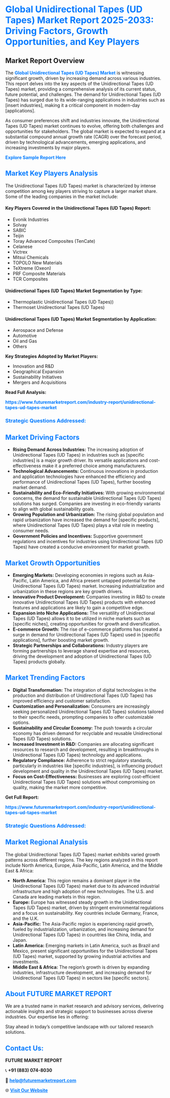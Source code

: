 <h1 style="color: #007BFF;">Global Unidirectional Tapes (UD Tapes) Market Report 2025-2033: Driving Factors, Growth Opportunities, and Key Players</h1>

<section id="overview">
<h2>Market Report Overview</h2>
<p>The <a href="https://www.futuremarketreport.com/industry-report/unidirectional-tapes-ud-tapes-market" style="color: #007BFF; text-decoration: none;"><strong>Global Unidirectional Tapes (UD Tapes) Market</strong></a> is witnessing significant growth, driven by increasing demand across various industries. This report delves into the key aspects of the Unidirectional Tapes (UD Tapes) market, providing a comprehensive analysis of its current status, future potential, and challenges. The demand for Unidirectional Tapes (UD Tapes) has surged due to its wide-ranging applications in industries such as [insert industries], making it a critical component in modern-day [applications].</p>
<p>As consumer preferences shift and industries innovate, the Unidirectional Tapes (UD Tapes) market continues to evolve, offering both challenges and opportunities for stakeholders. The global market is expected to expand at a substantial compound annual growth rate (CAGR) over the forecast period, driven by technological advancements, emerging applications, and increasing investments by major players.</p>
</section>

<section id="overview">
<p><a href="https://www.futuremarketreport.com/request-sample/reportId=27261" style="color: #007BFF; text-decoration: none;"><strong>Explore Sample Report Here</strong></a></p>
</section>

<section id="key-players">
<h2 style="color: #007BFF;">Market Key Players Analysis</h2>
<p>The Unidirectional Tapes (UD Tapes) market is characterized by intense competition among key players striving to capture a larger market share. Some of the leading companies in the market include:</p>
<h4>Key Players Covered in the Unidirectional Tapes (UD Tapes) Report:</h4>
<ul><li>Evonik Industries</li><li>Solvay</li><li>SABIC</li><li>Teijin</li><li>Toray Advanced Composites (TenCate)</li><li>Celanese</li><li>Victrex</li><li>Mitsui Chemicals</li><li>TOPOLO New Materials</li><li>TeXtreme (Oxeon)</li><li>PRF Composite Materials</li><li>TCR Composites</li></ul>
<h4>Unidirectional Tapes (UD Tapes) Market Segmentation by Type:</h4>
<ul><li>Thermoplastic Unidirectional Tapes (UD Tapes))</li><li>Thermoset Unidirectional Tapes (UD Tapes)</li></ul>

<h4>Unidirectional Tapes (UD Tapes) Market Segmentation by Application:</h4>
<ul><li>Aerospace and Defense</li><li>Automotive</li><li>Oil and Gas</li><li>Others</li></ul>
<p><strong>Key Strategies Adopted by Market Players:</strong></p>
<ul>
<li>Innovation and R&D</li>
<li>Geographical Expansion</li>
<li>Sustainability Initiatives</li>
<li>Mergers and Acquisitions</li>
</ul>
</section>

<section>
<p><strong>Read Full Analysis: </strong></p><a href="https://www.futuremarketreport.com/industry-report/unidirectional-tapes-ud-tapes-market" style="color: #007BFF; text-decoration: none;"><strong>https://www.futuremarketreport.com/industry-report/unidirectional-tapes-ud-tapes-market</strong></a>
<h3 style="color: #007BFF;">Strategic Questions Addressed:</h3>
</section>

<section id="driving-factors">
<h2 style="color: #007BFF;">Market Driving Factors</h2>
<ul>
<li><strong>Rising Demand Across Industries:</strong> The increasing adoption of Unidirectional Tapes (UD Tapes) in industries such as [specific industries] is a major growth driver. Its versatile applications and cost-effectiveness make it a preferred choice among manufacturers.</li>
<li><strong>Technological Advancements:</strong> Continuous innovations in production and application technologies have enhanced the efficiency and performance of Unidirectional Tapes (UD Tapes), further boosting market demand.</li>
<li><strong>Sustainability and Eco-Friendly Initiatives:</strong> With growing environmental concerns, the demand for sustainable Unidirectional Tapes (UD Tapes) solutions has surged. Companies are investing in eco-friendly variants to align with global sustainability goals.</li>
<li><strong>Growing Population and Urbanization:</strong> The rising global population and rapid urbanization have increased the demand for [specific products], where Unidirectional Tapes (UD Tapes) plays a vital role in meeting consumer needs.</li>
<li><strong>Government Policies and Incentives:</strong> Supportive government regulations and incentives for industries using Unidirectional Tapes (UD Tapes) have created a conducive environment for market growth.</li>
</ul>
</section>

<section id="growth-opportunities">
<h2 style="color: #007BFF;">Market Growth Opportunities</h2>
<ul>
<li><strong>Emerging Markets:</strong> Developing economies in regions such as Asia-Pacific, Latin America, and Africa present untapped potential for the Unidirectional Tapes (UD Tapes) market. Increasing industrialization and urbanization in these regions are key growth drivers.</li>
<li><strong>Innovative Product Development:</strong> Companies investing in R&D to create innovative Unidirectional Tapes (UD Tapes) products with enhanced features and applications are likely to gain a competitive edge.</li>
<li><strong>Expansion into Niche Applications:</strong> The versatility of Unidirectional Tapes (UD Tapes) allows it to be utilized in niche markets such as [specific niches], creating opportunities for growth and diversification.</li>
<li><strong>E-commerce Growth:</strong> The rise of e-commerce platforms has created a surge in demand for Unidirectional Tapes (UD Tapes) used in [specific applications], further boosting market growth.</li>
<li><strong>Strategic Partnerships and Collaborations:</strong> Industry players are forming partnerships to leverage shared expertise and resources, driving the development and adoption of Unidirectional Tapes (UD Tapes) products globally.</li>
</ul>
</section>

<section id="trending-factors">
<h2 style="color: #007BFF;">Market Trending Factors</h2>
<ul>
<li><strong>Digital Transformation:</strong> The integration of digital technologies in the production and distribution of Unidirectional Tapes (UD Tapes) has improved efficiency and customer satisfaction.</li>
<li><strong>Customization and Personalization:</strong> Consumers are increasingly seeking personalized Unidirectional Tapes (UD Tapes) solutions tailored to their specific needs, prompting companies to offer customizable options.</li>
<li><strong>Sustainability and Circular Economy:</strong> The push towards a circular economy has driven demand for recyclable and reusable Unidirectional Tapes (UD Tapes) solutions.</li>
<li><strong>Increased Investment in R&D:</strong> Companies are allocating significant resources to research and development, resulting in breakthroughs in Unidirectional Tapes (UD Tapes) technology and applications.</li>
<li><strong>Regulatory Compliance:</strong> Adherence to strict regulatory standards, particularly in industries like [specific industries], is influencing product development and quality in the Unidirectional Tapes (UD Tapes) market.</li>
<li><strong>Focus on Cost-Effectiveness:</strong> Businesses are exploring cost-efficient Unidirectional Tapes (UD Tapes) solutions without compromising on quality, making the market more competitive.</li>
</ul>
</section>

<section>
<p><strong>Get Full Report: </strong></p><a href="https://www.futuremarketreport.com/industry-report/unidirectional-tapes-ud-tapes-market" style="color: #007BFF; text-decoration: none;"><strong>https://www.futuremarketreport.com/industry-report/unidirectional-tapes-ud-tapes-market</strong></a>
<h3 style="color: #007BFF;">Strategic Questions Addressed:</h3>
</section>


<section id="regional-analysis">
<h2 style="color: #007BFF;">Market Regional Analysis</h2>
<p>The global Unidirectional Tapes (UD Tapes) market exhibits varied growth patterns across different regions. The key regions analyzed in this report include North America, Europe, Asia-Pacific, Latin America, and the Middle East & Africa:</p>
<ul>
<li><strong>North America:</strong> This region remains a dominant player in the Unidirectional Tapes (UD Tapes) market due to its advanced industrial infrastructure and high adoption of new technologies. The U.S. and Canada are leading markets in this region.</li>
<li><strong>Europe:</strong> Europe has witnessed steady growth in the Unidirectional Tapes (UD Tapes) market, driven by stringent environmental regulations and a focus on sustainability. Key countries include Germany, France, and the U.K.</li>
<li><strong>Asia-Pacific:</strong> The Asia-Pacific region is experiencing rapid growth, fueled by industrialization, urbanization, and increasing demand for Unidirectional Tapes (UD Tapes) in countries like China, India, and Japan.</li>
<li><strong>Latin America:</strong> Emerging markets in Latin America, such as Brazil and Mexico, present significant opportunities for the Unidirectional Tapes (UD Tapes) market, supported by growing industrial activities and investments.</li>
<li><strong>Middle East & Africa:</strong> The region’s growth is driven by expanding industries, infrastructure development, and increasing demand for Unidirectional Tapes (UD Tapes) in sectors like [specific sectors].</li>
</ul>
</section>

<footer>
<h2 style="color: #007BFF;">About FUTURE MARKET REPORT</h2>
<p>We are a trusted name in market research and advisory services, delivering actionable insights and strategic support to businesses across diverse industries. Our expertise lies in offering:</p>

<p>Stay ahead in today’s competitive landscape with our tailored research solutions.</p>

<h2 style="color: #007BFF;">Contact Us:</h2>
<p><strong>FUTURE MARKET REPORT</strong></p>
<p>📞 <strong>+91 (883) 074-8030</strong></p>
<p>📧 <strong><a href="mailto:help@futuremarketreport.com" style="color: #007BFF;">help@futuremarketreport.com</a></strong></p>
<p>🌐 <strong><a href="https://www.futuremarketreport.com/" style="color: #007BFF;">Visit Our Website</a></strong></p>
</footer>